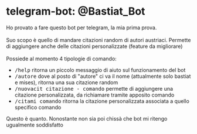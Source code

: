 # telegram-bot: @Bastiat_Bot

Ho provato a fare questo bot per telegram, la mia prima prova.<br/><br/>
Suo scopo è quello di mandare citazioni random di autori austriaci. Permette di aggiungere anche delle citazioni personalizzate (feature da migliorare)<br/><br/>
Possiede al momento 4 tipologie di comando:<br/>
<ul>
  <li><tt>/help</tt> ritorna un piccolo messaggio di aiuto sul funzionamento del bot</li>
  <li><tt>/autore</tt> dove al posto di "autore" ci va il nome (attualmente solo bastiat e mises), ritorna una sua citazione random</li>
  <li><tt>/nuovacit citazione - comando</tt> permette di aggiungere una citazione personalizzata, da richiamare tramite apposito comando</li>
  <li><tt>/citami comando</tt> ritorna la citazione personalizzata associata a quello specifico comando</li>
</ul>
Questo è quanto. Nonostante non sia poi chissà che bot mi ritengo ugualmente soddisfatto
